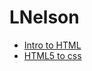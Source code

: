 # LNelson

<ul>
<li><a href="intro_to_html/index.html">Intro to HTML</a></li>
<li><a href="HTML5_to_css/index.html">HTML5 to css</a></li>
</ul>

